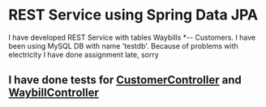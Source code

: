 # REST Service using Spring Data JPA

I have developed REST Service with tables Waybills *-- Customers.
I have been using MySQL DB with name 'testdb'. Because of problems with electricity I have
done assignment late, sorry

## I have done tests for [CustomerController](src/test/java/com/restservice/profitsoftlec911/CustomerControllerTest.java) and [WaybillController](src/test/java/com/restservice/profitsoftlec911/WaybillControllerTest.java)